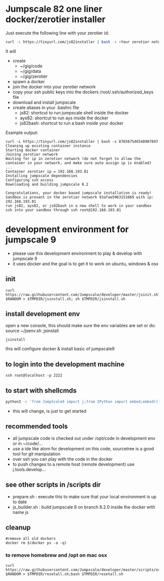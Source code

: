 # Jumpscale 82 one liner docker/zerotier installer
Just execute the following line with your zerotier id:
```bash
curl -L https://tinyurl.com/js82installer | bash -s <Your zerotier network id>
```
It will
- create
  - ~/gig/code
  - ~/gig/data
  - ~/gig/zerotier
- spawn a docker
- join the docker into your zerotier network
- copy your ssh public keys into the dockers /root/.ssh/authorized_keys file
- download and install jumpscale
- create aliases in your .bashrc file
  - js82: shortcut to run jumpscale shell inside the docker
  - ays82: shortcut to run ays inside the docker
  - js82bash: shortcut to run a bash inside your docker


Example output:
```
curl -L https://tinyurl.com/js82installer | bash -s 876567546548907697
Cleaning up existing container instance
Starting docker container
Joining zerotier network
Waiting for ip in zerotier network (do not forget to allow the container in your network, and make sure auto assign ip is enabled) ...
Container zerotier ip = 192.168.193.81
Installing jumpscale dependencies
Configuring ssh access
Downloading and building jumpscale 8.2

Congratulations, your docker based jumpscale installation is ready!
Sandbox is present in the zerotier network 93afae5963151669 with ip: 192.168.193.81
run js82, ays82, or js82bash in a new shell to work in your sandbox
ssh into your sandbox through ssh root@192.168.193.81
```

# development environment for jumpscale 9

- please use this development environment to play & develop with jumpscale 9
- it uses docker and the goal is to get it to work on ubuntu, windows & osx

## init

```
curl https://raw.githubusercontent.com/Jumpscale/developer/master/jsinit.sh?$RANDOM > $TMPDIR/jsinstall.sh; sh $TMPDIR/jsinstall.sh
```

## install development env

open a new console, this should make sure the env variables are set
or do: source ~/jsenv.sh ;jsinstall
```
jsinstall
```

this will configure docker & install basic of jumpscale9

## to login into the development machine

```
ssh root@localhost -p 2222
```

## to start with shellcmds

```bash
python3 -c 'from JumpScale9 import j;from IPython import embed;embed()'
```

 - this will change, is just to get started

## recommended tools

- all jumpscale code is checked out under /opt/code in development env or in ~/code/...
- use a ide like atom for development on this code, sourcetree is a good tool for git manipulation
- over ssh you can play with the code in the docker
- to push changes to a remote host (remote development) use j.tools.develop...


## see other scripts in /scripts dir

- prepare.sh : execute this to make sure that your local environment is up to date
- js_builder.sh : build jumpscale 8 on branch 8.2.0 inside the docker with name js

## cleanup
```
#remove all old dockers
docker rm $(docker ps -a -q)
```

### to remove homebrew and /opt on mac osx

```
curl https://raw.githubusercontent.com/Jumpscale/developer/master/scripts/osx_reset_all.sh?$RANDOM > $TMPDIR/resetall.sh;bash $TMPDIR/resetall.sh
```
